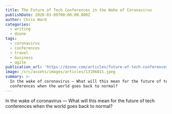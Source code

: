 ```yaml
---
title: The Future of Tech Conferences in the Wake of Coronavirus
publishDate: 2020-03-09T00:00:00.000Z
author: Chris Ward
categories:
  - writing
  - dzone
tags:
  - coronavirus
  - conferences
  - travel
  - business
  - agile
publication_url: 'https://dzone.com/articles/future-of-tech-conferences-coronavirus'
image: /src/assets/images/articles/13106811.jpeg
summary: >-
  In the wake of coronavirus — What will this mean for the future of tech
  conferences when the world goes back to normal?
---
```

In the wake of coronavirus — What will this mean for the future of tech conferences when the world goes back to normal?

